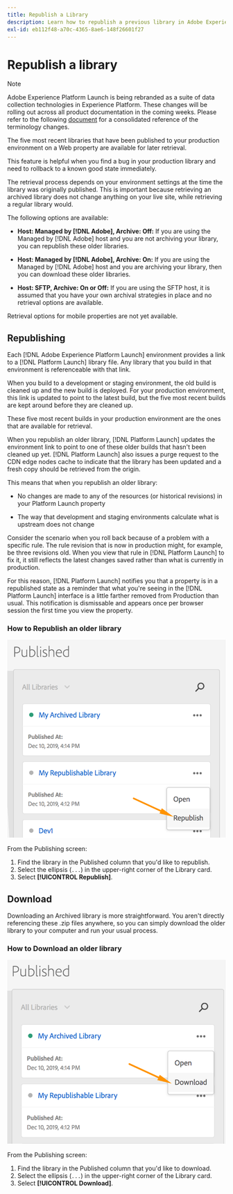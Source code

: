 ```yaml
---
title: Republish a Library
description: Learn how to republish a previous library in Adobe Experience Platform Launch.
exl-id: eb112f48-a70c-4365-8ae6-148f26601f27
---
```

# Republish a library

>[!NOTE]
>
>Adobe Experience Platform Launch is being rebranded as a suite of data collection technologies in Experience Platform. These changes will be rolling out across all product documentation in the coming weeks. Please refer to the following [document](../../launch-name-updates) for a consolidated reference of the terminology changes.

The five most recent libraries that have been published to your production environment on a Web property are available for later retrieval.  

This feature is helpful when you find a bug in your production library and need to rollback to a known good state immediately.

The retrieval process depends on your environment settings at the time the library was originally published. This is important because retrieving an archived library does not change anything on your live site, while retrieving a regular library would.

The following options are available:

* **Host: Managed by [!DNL Adobe], Archive: Off:** If you are using the Managed by [!DNL Adobe] host and you are not archiving your library, you can republish these older libraries.

* **Host: Managed by [!DNL Adobe], Archive: On:** If you are using the Managed by [!DNL Adobe] host and you are archiving your library, then you can download these older libraries.

* **Host: SFTP, Archive: On or Off:** If you are using the SFTP host, it is assumed that you have your own archival strategies in place and no retrieval options are available.

Retrieval options for mobile properties are not yet available.

## Republishing

Each [!DNL Adobe Experience Platform Launch] environment provides a link to a [!DNL Platform Launch] library file. Any library that you build in that environment is referenceable with that link.

When you build to a development or staging environment, the old build is cleaned up and the new build is deployed. For your production environment, this link is updated to point to the latest build, but the five most recent builds are kept around before they are cleaned up.

These five most recent builds in your production environment are the ones that are available for retrieval.

When you republish an older library, [!DNL Platform Launch] updates the environment link to point to one of these older builds that hasn't been cleaned up yet.  [!DNL Platform Launch] also issues a purge request to the CDN edge nodes cache to indicate that the library has been updated and a fresh copy should be retrieved from the origin.

This means that when you republish an older library:

* No changes are made to any of the resources (or historical revisions) in your Platform Launch property

* The way that development and staging environments calculate what is upstream does not change

Consider the scenario when you roll back because of a problem with a specific rule. The rule revision that is now in production might, for example, be three revisions old.  When you view that rule in [!DNL Platform Launch] to fix it, it still reflects the latest changes saved rather than what is currently in production.

For this reason, [!DNL Platform Launch] notifies you that a property is in a republished state as a reminder that what you're seeing in the [!DNL Platform Launch] interface is a little farther removed from Production than usual.  This notification is dismissable and appears once per browser session the first time you view the property.

### How to Republish an older library

![Republish a library](assets/retrieve_republish.png)

From the Publishing screen:

1. Find the library in the Published column that you'd like to republish.
2. Select the ellipsis (`...`) in the upper-right corner of the Library card.
3. Select **[!UICONTROL Republish]**.

## Download

Downloading an Archived library is more straightforward.  You aren't directly referencing these .zip files anywhere, so you can simply download the older library to your computer and run your usual process.

### How to Download an older library

![Download a library](assets/retrieve_download.png)

From the Publishing screen:

1. Find the library in the Published column that you'd like to download.
2. Select the ellipsis (`...`) in the upper-right corner of the Library card.
3. Select **[!UICONTROL Download]**.

